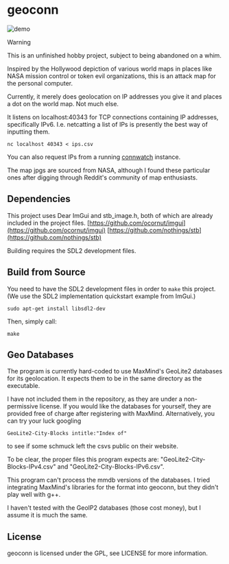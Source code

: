 # geoconn

![demo](./demo.gif)

> [!WARNING]
> This is an unfinished hobby project, subject to being abandoned on a whim.

Inspired by the Hollywood depiction of various world maps in places like NASA mission control or token evil organizations,
this is an attack map for the personal computer.

Currently, it merely does geolocation on IP addresses you give it and places a dot on the world map.
Not much else.

It listens on localhost:40343 for TCP connections containing IP addresses, specifically IPv6.
I.e. netcatting a list of IPs is presently the best way of inputting them.
```
nc localhost 40343 < ips.csv
```

You can also request IPs from a running [connwatch](https://github.com/FallibleVagrant/connwatch) instance.

The map jpgs are sourced from NASA, although I found these particular ones after digging through Reddit's community of map enthusiasts.

## Dependencies
This project uses Dear ImGui and stb_image.h, both of which are already included in the project files.
[https://github.com/ocornut/imgui](https://github.com/ocornut/imgui)
[https://github.com/nothings/stb](https://github.com/nothings/stb)

Building requires the SDL2 development files.

## Build from Source

You need to have the SDL2 development files in order to `make` this project.
(We use the SDL2 implementation quickstart example from ImGui.)
```
sudo apt-get install libsdl2-dev
```
Then, simply call:
```
make
```

## Geo Databases
The program is currently hard-coded to use MaxMind's GeoLite2 databases for its geolocation.
It expects them to be in the same directory as the executable.

I have not included them in the repository, as they are under a non-permissive license.
If you would like the databases for yourself, they are provided free of charge after registering with MaxMind.
Alternatively, you can try your luck googling
```
GeoLite2-City-Blocks intitle:"Index of"
```
to see if some schmuck left the csvs public on their website.

To be clear, the proper files this program expects are:
"GeoLite2-City-Blocks-IPv4.csv"
and
"GeoLite2-City-Blocks-IPv6.csv".

This program can't process the mmdb versions of the databases.
I tried integrating MaxMind's libraries for the format into geoconn,
but they didn't play well with g++.

I haven't tested with the GeoIP2 databases (those cost money), but I assume it is much the same.

## License
geoconn is licensed under the GPL, see LICENSE for more information.
